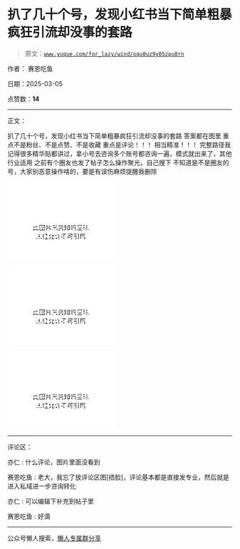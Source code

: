# 扒了几十个号，发现小红书当下简单粗暴疯狂引流却没事的套路

> 原文：[`www.yuque.com/for_lazy/wind/oqu0uz9y05zpu8rn`](https://www.yuque.com/for_lazy/wind/oqu0uz9y05zpu8rn)

作者： 赛恩吃鱼

日期：2025-03-05

点赞数：**14**

* * *

正文：

扒了几十个号，发现小红书当下简单粗暴疯狂引流却没事的套路 答案都在图里 重点不是粉丝、不是点赞、不是收藏 重点是评论！！！ 相当精准！！！
完整路径我记得很多精华贴都讲过，拿小号去咨询多个账号都咨询一遍，模式就出来了，其他行业适用 之前有个圈友也发了帖子怎么操作聚光，自己搜下
不知道是不是圈友的号，大家别恶意操作啥的，要是有误伤麻烦提醒我删除

![](img/932d476d7d788c4a90ff114aa64ee878.png "None")

![](img/7d20ebb0cb306c36f1ef4f3935602393.png "None")

![](img/e068718a0ebfce175e98e53d8c51cd2e.png "None")

* * *

评论区：

亦仁 : 什么评论，图片里面没看到

赛恩吃鱼 : 老大，我忘了放评论区图[捂脸]，评论基本都是直接发专业，然后就是进入私域进一步咨询转化

亦仁 : 可以编辑下补充到帖子里

赛恩吃鱼 : 好滴

* * *

公众号懒人搜索，[懒人专属群分享](https://lazybook.fun/#/blog/group)